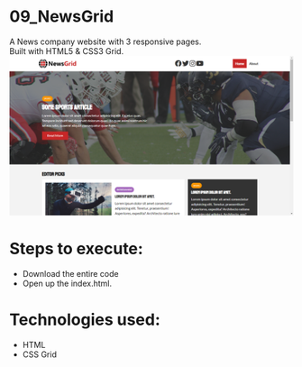 # 09_NewsGrid
A News company website with 3 responsive pages.<br />
Built with HTML5 &amp; CSS3 Grid.<br /> 
![picture alt](https://github.com/lakshjadhwanilj/09_NewsGrid/blob/master/Screenshot.png)
# Steps to execute:

   * Download the entire code
   * Open up the index.html.

# Technologies used:

   * HTML
   * CSS Grid
